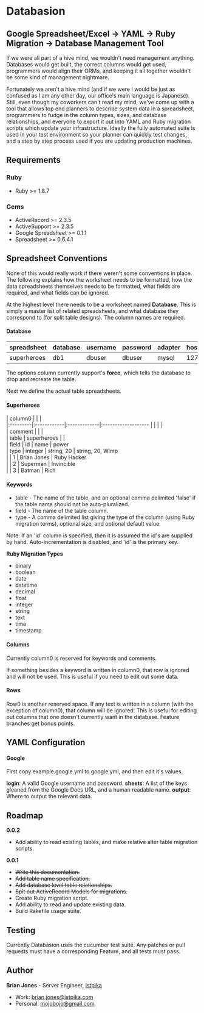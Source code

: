 # Databasion

## Google Spreadsheet/Excel -> YAML -> Ruby Migration -> Database Management Tool

If we were all part of a hive mind, we wouldn't need management anything.  Databases would get built, the correct columns would get used, programmers would align their ORMs, and keeping it all together wouldn't be some kind of management nightmare.

Fortunately we aren't a hive mind (and if we were I would be just as confused as I am any other day, our office's main language is Japanese).  Still, even though my coworkers can't read my mind, we've come up with a tool that allows top end planners to describe system data in a spreadsheet, programmers to fudge in the column types, sizes, and database relationships, and everyone to export it out into YAML and Ruby migration scripts which update your infrastructure.  Ideally the fully automated suite is used in your test environment so your planner can quickly test changes, and a step by step process used if you are updating production machines.

## Requirements

### Ruby
* Ruby >= 1.8.7

### Gems  
* ActiveRecord >= 2.3.5
* ActiveSupport >= 2.3.5
* Google Spreadsheet >= 0.1.1
* Spreadsheet >= 0.6.4.1
    
## Spreadsheet Conventions

None of this would really work if there weren't some conventions in place.  The following explains how the worksheet needs to be formatted, how the data spreadsheets themselves needs to be formatted, what fields are required, and what fields can be ignored.

At the highest level there needs to be a worksheet named __Database__.  This is simply a master list of related spreadsheets, and what database they correspond to (for split table designs).  The column names are required.

#### Database
| spreadsheet | database| username| password| adapter| host     | port| options
|:------------|:--------|:--------|:--------|:-------|:---------|:----|:-------
| superheroes | db1     | dbuser  | dbuser  | mysql  | 127.0.0.1|     |        

The options column currently support's __force__, which tells the database to drop and recreate the table.

Next we define the actual table spreadsheets.

#### Superheroes

| column0  |             |              |                    
|:---------|:------------|:-------------|:-------------------
|          |             |              |                    
| comment  |             |              |                    
| table    | superheroes |              |                    
| field    | id          | name         | power              
| type     | integer     | string, 20   | string, 20, Wimp   
|          | 1           | Brian Jones  | Ruby Hacker        
|          | 2           | Superman     | Invincible         
|          | 3           | Batman       | Rich               

#### Keywords

* table - The name of the table, and an optional comma delimited 'false' if the table name should not be auto-pluralized.
* field - The name of the table column.
* type  - A comma delimited list giving the type of the column (using Ruby migration terms), optional size, and optional default value.

Note: If an 'id' column is specified, then it is assumed the id's are supplied by hand.  Auto-incrementation is disabled, and 'id' is the primary key.

__Ruby Migration Types__

* binary
* boolean
* date
* datetime
* decimal
* float
* integer
* string
* text
* time
* timestamp

#### Columns
Currently column0 is reserved for keywords and comments.

If something besides a keyword is written in column0, that row is ignored and will not be used.  This is useful if you need to edit out some data.

#### Rows
Row0 is another reserved space.  If any text is written in a column (with the exception of column0), that column will be ignored.  This is useful for editing out columns that one doesn't currently want in the database.  Feature branches get bonus points.

## YAML Configuration

#### Google
First copy example.google.yml to google.yml, and then edit it's values.

__login__: A valid Google username and password.
__sheets__: A list of the keys gleaned from the Google Docs URL, and a human readable name.
__output__: Where to output the relevant data.

## Roadmap

__0.0.2__

* Add ability to read existing tables, and make relative alter table migration scripts.

__0.0.1__

* <del>Write this documentation.</del>
* <del>Add table name specification.</del>
* <del>Add database level table relationships.</del>
* <del>Spit out ActiveRecord Models for migrations.</del>
* Create Ruby migration script.
* Add ability to read and update existing data.
* Build Rakefile usage suite.

## Testing
Currently Databasion uses the cucumber test suite.  Any patches or pull requests must have a corresponding Feature, and all tests must pass.

## Author

__Brian Jones__ - Server Engineer, [Istpika](http://www.istpika.com)

* Work: <brian.jones@istpika.com>
* Personal: <mojobojo@gmail.com>
